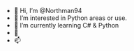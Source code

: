 - 👋 Hi, I’m @Northman94
- 👀 I’m interested in Python areas or use.
- 🌱 I’m currently learning C# & Python
- 💞️ 
- 📫

<!---
Northman94/Northman94 is a ✨ special ✨ repository because its `README.md` (this file) appears on your GitHub profile.
You can click the Preview link to take a look at your changes.
--->
